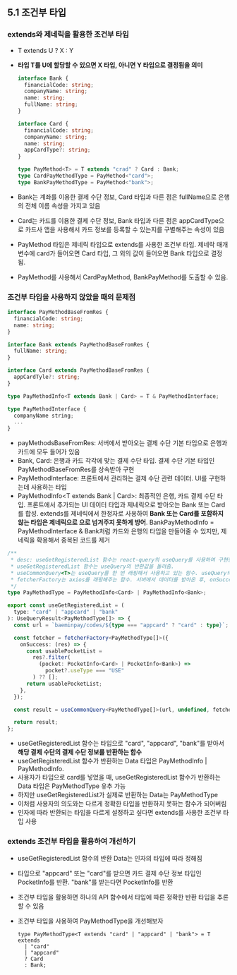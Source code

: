 ## 5.1 조건부 타입

### extends와 제네릭을 활용한 조건부 타입

- T extends U ? X : Y
- **타입 T를 U에 할당할 수 있으면 X 타입, 아니면 Y 타입으로 결정됨을 의미**

  ```typescript
  interface Bank {
    financialCode: string;
    companyName: string;
    name: string;
    fullName: string;
  }

  interface Card {
    financialCode: string;
    companyName: string;
    name: string;
    appCardType?: string;
  }

  type PayMethod<T> = T extends "crad" ? Card : Bank;
  type CardPayMethodType = PayMethod<"card">;
  type BankPayMethodType = PayMethod<"bank">;
  ```

- Bank는 계좌를 이용한 결제 수단 정보, Card 타입과 다른 점은 fullName으로 은행의 전체 이름 속성을 가지고 있음
- Card는 카드를 이용한 결제 수단 정보, Bank 타입과 다른 점은 appCardType으로 카드사 앱을 사용해서 카드 정보를 등록할 수 있는지를 구별해주는 속성이 있음
- PayMethod 타입은 제네릭 타입으로 extends를 사용한 조건부 타입. 제네락 매개변수에 card가 들어오면 Card 타입, 그 외의 값이 들어오면 Bank 타입으로 결정됨.
- PayMethod를 사용해서 CardPayMethod, BankPayMethod를 도출할 수 있음.

### 조건부 타입을 사용하지 않았을 때의 문제점

```typescript
interface PayMethodBaseFromRes {
  financialCode: string;
  name: string;
}

interface Bank extends PayMethodBaseFromRes {
  fullName: string;
}

interface Card extends PayMethodBaseFromRes {
  appCardTyle?: string;
}

type PayMethodInfo<T extends Bank | Card> = T & PayMethodInterface;

type PayMethodInterface {
  companyName string;
  ...
}
```

- payMethodsBaseFromRes: 서버에서 받아오는 결제 수단 기본 타입으로 은행과 카드에 모두 들어가 있음
- Bank, Card: 은행과 카드 각각에 맞는 결제 수단 타입. 결제 수단 기본 타입인 PayMethodBaseFromRes를 상속받아 구현
- PayMethodInterface: 프론트에서 관리하는 결제 수단 관련 데이터. UI를 구현하는데 사용하는 타입
- PayMethodInfo<T extends Bank | Card>: 최종적인 은행, 카드 결제 수단 타입. 프론트에서 추가되는 UI 데이터 타입과 제네릭으로 받아오는 Bank 또는 Card를 합성. extends를 제네릭에서 한정자로 사용하여 **Bank 또는 Card를 포함하지 않는 타입은 제네릭으로 으로 넘겨주지 못하게 방어**. BankPayMethodInfo = PayMethodInterface & Bank처럼 카드와 은행의 타입을 만들어줄 수 있지만, 제네릭을 확용해서 중복된 코드를 제거

```typescript
/**
 * desc: useGetRegisteredList 함수는 react-query의 useQuery를 사용하여 구현한 커스텀 훅
 * useGetRegisteredList 함수는 useQuery의 반환값을 돌려줌.
 * useCommonQuery<T>는 useQuery를 한 번 래핑해서 사용하고 있는 함수. useQuery의 반환 data를 T 타입으로 반환
 * fetcherFactory는 axios를 래핑해주는 함수. 서버에서 데이터를 받아온 후, onSuccess 콜백 함수를 거친 결과값을 반환해줌
 */
type PayMethodType = PayMethodInfo<Card> | PayMethodInfo<Bank>;

export const useGetRegisteredList = (
  type: "card" | "appcard" | "bank"
): UseQueryResult<PayMethodType[]> => {
  const url = `baeminpay/codes/${type === "appcard" ? "card" : type}`;

  const fetcher = fetcherFactory<PayMethodType[]>({
    onSuccess: (res) => {
      const usablePocketList =
        res?.filter(
          (pocket: PocketInfo<Card> | PocketInfo<Bank>) =>
            pocket?.useType === "USE"
        ) ?? [];
      return usablePocketList;
    },
  });

  const result = useCommonQuery<PayMethodType[]>(url, undefined, fetcher);

  return result;
};
```

- useGetRegisteredList 함수는 타입으로 "card", "appcard", "bank"를 받아서 **해당 결제 수단의 결제 수단 정보를 반환하는 함수**
- useGetRegisteredList 함수가 반환하는 Data 타입은 PayMethodInfo<Card> | PayMethodInfo<Bank>.
- 사용자가 타입으로 card를 넣었을 때, useGetRegisteredList 함수가 반환하는 Data 타입은 PayMethodType 유추 가능
- 하지만 useGetRegisteredList가 실제로 반환하는 Data는 PayMethodType
- 이처럼 사용자의 의도와는 다르게 정확한 타입을 반환하지 못하는 함수가 되어버림
- 인자에 따라 반환되는 타입을 다르게 설정하고 싶다면 extends를 사용한 조건부 타입 사용

### extends 조건부 타입을 활용하여 개선하기

- useGetRegisteredList 함수의 반환 Data는 인자의 타입에 따라 정해짐
- 타입으로 "appcard" 또는 "card"를 받으면 카드 결제 수단 정보 타입인 PocketInfo<Card>를 반환. "bank"를 받는다면 PocketInfo<Bank>를 반환
- 조건부 타입을 활용하면 하나의 API 함수에서 타입에 따른 정확한 반환 타입을 추론할 수 있음
- 조건부 타입을 사용하여 PayMethodType을 개선해보자

  ```tsx
  type PayMethodType<T extends "card" | "appcard" | "bank"> = T extends
    | "card"
    | "appcard"
    ? Card
    : Bank;
  ```
